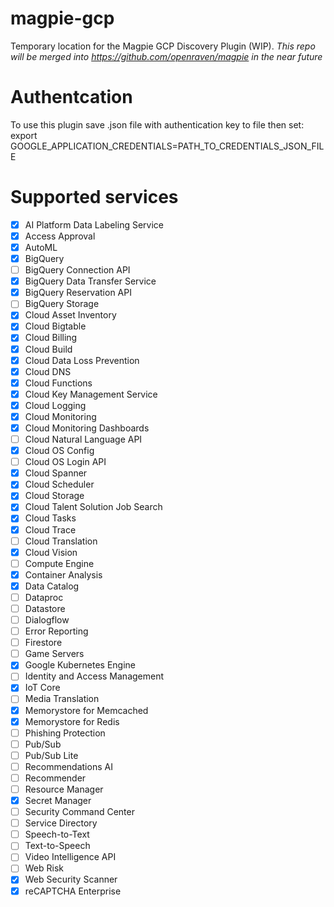 # magpie-gcp
Temporary location for the Magpie GCP Discovery Plugin (WIP).  *This repo will be merged into https://github.com/openraven/magpie in the near future*

# Authentcation
To use this plugin save .json file with authentication key to file then set:
export GOOGLE_APPLICATION_CREDENTIALS=PATH_TO_CREDENTIALS_JSON_FILE

# Supported services
- [x]  AI Platform Data Labeling Service
- [x]  Access Approval
- [x]  AutoML
- [x]  BigQuery
- [ ]  BigQuery Connection API
- [x]  BigQuery Data Transfer Service
- [x]  BigQuery Reservation API
- [ ]  BigQuery Storage
- [x]  Cloud Asset Inventory
- [x]  Cloud Bigtable
- [x]  Cloud Billing
- [x]  Cloud Build
- [x]  Cloud Data Loss Prevention
- [x]  Cloud DNS
- [x]  Cloud Functions
- [x]  Cloud Key Management Service
- [x]  Cloud Logging
- [x]  Cloud Monitoring
- [x]  Cloud Monitoring Dashboards
- [ ]  Cloud Natural Language API
- [x]  Cloud OS Config
- [ ]  Cloud OS Login API
- [x]  Cloud Spanner
- [x]  Cloud Scheduler
- [x]  Cloud Storage
- [x]  Cloud Talent Solution Job Search
- [x]  Cloud Tasks
- [x]  Cloud Trace
- [ ]  Cloud Translation
- [x]  Cloud Vision
- [ ]  Compute Engine
- [x]  Container Analysis
- [x]  Data Catalog
- [ ]  Dataproc
- [ ]  Datastore
- [ ]  Dialogflow
- [ ]  Error Reporting
- [ ]  Firestore
- [ ]  Game Servers
- [x]  Google Kubernetes Engine
- [ ]  Identity and Access Management
- [x]  IoT Core
- [ ]  Media Translation
- [x]  Memorystore for Memcached
- [x]  Memorystore for Redis
- [ ]  Phishing Protection
- [ ]  Pub/Sub
- [ ]  Pub/Sub Lite
- [ ]  Recommendations AI
- [ ]  Recommender
- [ ]  Resource Manager
- [x]  Secret Manager
- [ ]  Security Command Center
- [ ]  Service Directory
- [ ]  Speech-to-Text
- [ ]  Text-to-Speech
- [ ]  Video Intelligence API
- [ ]  Web Risk
- [x]  Web Security Scanner
- [x]  reCAPTCHA Enterprise

